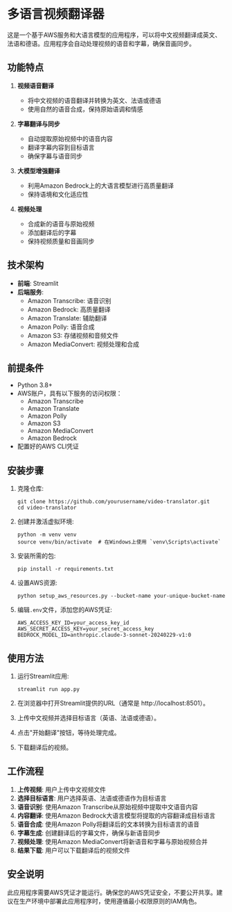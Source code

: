 # 多语言视频翻译器

这是一个基于AWS服务和大语言模型的应用程序，可以将中文视频翻译成英文、法语和德语。应用程序会自动处理视频的语音和字幕，确保音画同步。

## 功能特点

1. **视频语音翻译**
   - 将中文视频的语音翻译并转换为英文、法语或德语
   - 使用自然的语音合成，保持原始语调和情感

2. **字幕翻译与同步**
   - 自动提取原始视频中的语音内容
   - 翻译字幕内容到目标语言
   - 确保字幕与语音同步

3. **大模型增强翻译**
   - 利用Amazon Bedrock上的大语言模型进行高质量翻译
   - 保持语境和文化适应性

4. **视频处理**
   - 合成新的语音与原始视频
   - 添加翻译后的字幕
   - 保持视频质量和音画同步

## 技术架构

- **前端**: Streamlit
- **后端服务**:
  - Amazon Transcribe: 语音识别
  - Amazon Bedrock: 高质量翻译
  - Amazon Translate: 辅助翻译
  - Amazon Polly: 语音合成
  - Amazon S3: 存储视频和音频文件
  - Amazon MediaConvert: 视频处理和合成

## 前提条件

- Python 3.8+
- AWS账户，具有以下服务的访问权限：
  - Amazon Transcribe
  - Amazon Translate
  - Amazon Polly
  - Amazon S3
  - Amazon MediaConvert
  - Amazon Bedrock
- 配置好的AWS CLI凭证

## 安装步骤

1. 克隆仓库:
   ```
   git clone https://github.com/yourusername/video-translator.git
   cd video-translator
   ```

2. 创建并激活虚拟环境:
   ```
   python -m venv venv
   source venv/bin/activate  # 在Windows上使用 `venv\Scripts\activate`
   ```

3. 安装所需的包:
   ```
   pip install -r requirements.txt
   ```

4. 设置AWS资源:
   ```
   python setup_aws_resources.py --bucket-name your-unique-bucket-name
   ```

5. 编辑`.env`文件，添加您的AWS凭证:
   ```
   AWS_ACCESS_KEY_ID=your_access_key_id
   AWS_SECRET_ACCESS_KEY=your_secret_access_key
   BEDROCK_MODEL_ID=anthropic.claude-3-sonnet-20240229-v1:0
   ```

## 使用方法

1. 运行Streamlit应用:
   ```
   streamlit run app.py
   ```

2. 在浏览器中打开Streamlit提供的URL（通常是 http://localhost:8501）。

3. 上传中文视频并选择目标语言（英语、法语或德语）。

4. 点击"开始翻译"按钮，等待处理完成。

5. 下载翻译后的视频。

## 工作流程

1. **上传视频**: 用户上传中文视频文件
2. **选择目标语言**: 用户选择英语、法语或德语作为目标语言
3. **语音识别**: 使用Amazon Transcribe从原始视频中提取中文语音内容
4. **内容翻译**: 使用Amazon Bedrock大语言模型将提取的内容翻译成目标语言
5. **语音合成**: 使用Amazon Polly将翻译后的文本转换为目标语言的语音
6. **字幕生成**: 创建翻译后的字幕文件，确保与新语音同步
7. **视频处理**: 使用Amazon MediaConvert将新语音和字幕与原始视频合并
8. **结果下载**: 用户可以下载翻译后的视频文件

## 安全说明

此应用程序需要AWS凭证才能运行。确保您的AWS凭证安全，不要公开共享。建议在生产环境中部署此应用程序时，使用遵循最小权限原则的IAM角色。

